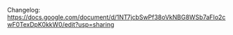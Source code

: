Changelog:
https://docs.google.com/document/d/1NT7jcbSwPf38oVkNBG8WSb7aFIo2cwF0TexDpK0kkW0/edit?usp=sharing